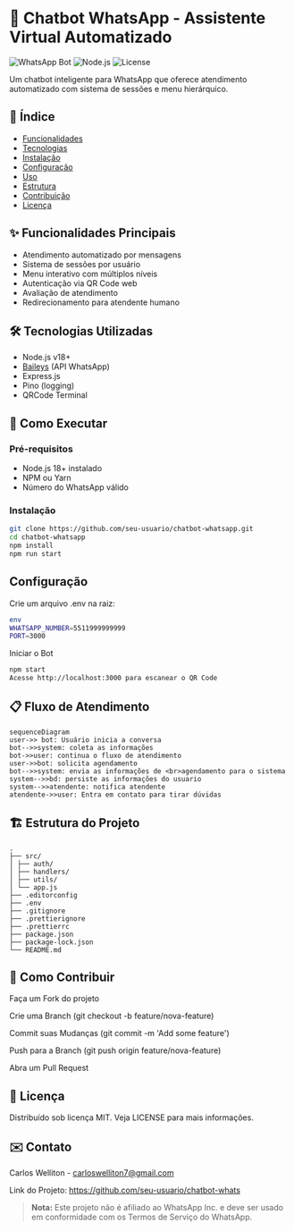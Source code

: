 # 🤖 Chatbot WhatsApp - Assistente Virtual Automatizado

![WhatsApp Bot](https://img.shields.io/badge/WhatsApp-Bot-green)
![Node.js](https://img.shields.io/badge/Node.js-18+-success)
![License](https://img.shields.io/badge/License-MIT-blue)

Um chatbot inteligente para WhatsApp que oferece atendimento automatizado com sistema de sessões e menu hierárquico.

## 📌 Índice

- [Funcionalidades](#-funcionalidades-principais)
- [Tecnologias](#-tecnologias-utilizadas)
- [Instalação](#-como-executar)
- [Configuração](#-configuração)
- [Uso](#-fluxo-de-atendimento)
- [Estrutura](#-estrutura-do-projeto)
- [Contribuição](#-como-contribuir)
- [Licença](#-licença)

## ✨ Funcionalidades Principais

- Atendimento automatizado por mensagens
- Sistema de sessões por usuário
- Menu interativo com múltiplos níveis
- Autenticação via QR Code web
- Avaliação de atendimento
- Redirecionamento para atendente humano

## 🛠️ Tecnologias Utilizadas

- Node.js v18+
- [Baileys](https://github.com/whiskeysockets/Baileys) (API WhatsApp)
- Express.js
- Pino (logging)
- QRCode Terminal

## 🚀 Como Executar

### Pré-requisitos

- Node.js 18+ instalado
- NPM ou Yarn
- Número do WhatsApp válido

### Instalação

```bash
git clone https://github.com/seu-usuario/chatbot-whatsapp.git
cd chatbot-whatsapp
npm install
npm run start
```

## Configuração

Crie um arquivo .env na raiz:

```bash
env
WHATSAPP_NUMBER=5511999999999
PORT=3000
```

Iniciar o Bot

```bash
npm start
Acesse http://localhost:3000 para escanear o QR Code
```

## 📋 Fluxo de Atendimento

```mermaid
sequenceDiagram
user->> bot: Usuário inicia a conversa
bot-->>system: coleta as informações
bot->>user: continua o fluxo de atendimento
user->>bot: solicita agendamento
bot-->>system: envia as informações de <br>agendamento para o sistema
system-->>bd: persiste as informações do usuario
system-->>atendente: notifica atendente
atendente->>user: Entra em contato para tirar dúvidas

```

## 🏗️ Estrutura do Projeto

```text
.
├── src/ 
│ ├── auth/ 
│ ├── handlers/ 
│ ├── utils/ 
│ └── app.js
├── .editorconfig
├── .env
├── .gitignore
├── .prettierignore
├── .prettierrc
├── package.json
├── package-lock.json
└── README.md
```

## 🤝 Como Contribuir

Faça um Fork do projeto

Crie uma Branch (git checkout -b feature/nova-feature)

Commit suas Mudanças (git commit -m 'Add some feature')

Push para a Branch (git push origin feature/nova-feature)

Abra um Pull Request

## 📄 Licença

Distribuído sob licença MIT. Veja LICENSE para mais informações.

## ✉️ Contato

Carlos Welliton - carloswelliton7@gmail.com

Link do Projeto: https://github.com/seu-usuario/chatbot-whats

> **Nota:** Este projeto não é afiliado ao WhatsApp Inc. e deve ser usado em conformidade com os Termos de Serviço do WhatsApp.
